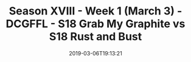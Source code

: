 ---
title: Season XVIII - Week 1 (March 3) - DCGFFL - S18 Grab My Graphite vs S18 Rust
  and Bust
teams-score:
- team: _teams/graphite.md
  score: 34
- team: _teams/maroon.md
  score: 6
mvp: Daniel (Graphite); Kevin H (Maroon)
game-ball: Eric (Graphite); Kip (Maroon)
season: 18
week: 1
date: '2019-03-06T19:13:21'
pageid: season-18-week-1-march-3-6918-vs-6909
---